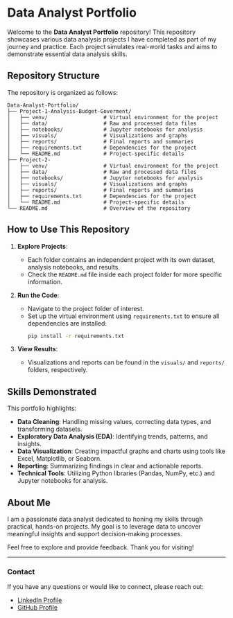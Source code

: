 # Data Analyst Portfolio

Welcome to the **Data Analyst Portfolio** repository! This repository showcases various data analysis projects I have completed as part of my journey and practice. Each project simulates real-world tasks and aims to demonstrate essential data analysis skills.

## Repository Structure

The repository is organized as follows:

```
Data-Analyst-Portfolio/
├── Project-1-Analysis-Budget-Goverment/
│   ├── venv/                  # Virtual environment for the project
│   ├── data/                  # Raw and processed data files
│   ├── notebooks/             # Jupyter notebooks for analysis
│   ├── visuals/               # Visualizations and graphs
│   ├── reports/               # Final reports and summaries
│   ├── requirements.txt       # Dependencies for the project
│   └── README.md              # Project-specific details
├── Project-2-
│   ├── venv/                  # Virtual environment for the project
│   ├── data/                  # Raw and processed data files
│   ├── notebooks/             # Jupyter notebooks for analysis
│   ├── visuals/               # Visualizations and graphs
│   ├── reports/               # Final reports and summaries
│   ├── requirements.txt       # Dependencies for the project
│   └── README.md              # Project-specific details
└── README.md                  # Overview of the repository
```

## How to Use This Repository

1. **Explore Projects**:
   - Each folder contains an independent project with its own dataset, analysis notebooks, and results.
   - Check the `README.md` file inside each project folder for more specific information.

2. **Run the Code**:
   - Navigate to the project folder of interest.
   - Set up the virtual environment using `requirements.txt` to ensure all dependencies are installed:
     ```bash
     pip install -r requirements.txt
     ```

3. **View Results**:
   - Visualizations and reports can be found in the `visuals/` and `reports/` folders, respectively.

## Skills Demonstrated

This portfolio highlights:

- **Data Cleaning**: Handling missing values, correcting data types, and transforming datasets.
- **Exploratory Data Analysis (EDA)**: Identifying trends, patterns, and insights.
- **Data Visualization**: Creating impactful graphs and charts using tools like Excel, Matplotlib, or Seaborn.
- **Reporting**: Summarizing findings in clear and actionable reports.
- **Technical Tools**: Utilizing Python libraries (Pandas, NumPy, etc.) and Jupyter notebooks for analysis.

## About Me

I am a passionate data analyst dedicated to honing my skills through practical, hands-on projects. My goal is to leverage data to uncover meaningful insights and support decision-making processes.

Feel free to explore and provide feedback. Thank you for visiting!

---

### Contact

If you have any questions or would like to connect, please reach out:

- [LinkedIn Profile](https://www.linkedin.com/in/widyobumi/)
- [GitHub Profile](https://github.com/vanbumi)

